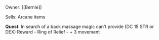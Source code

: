 Owner: [[Bernie]]

Sells: Arcane items

**Quest**: In search of a back massage magic can't provide (DC 15 STR or DEX)
	Reward - Ring of Relief
		- + 3 movement